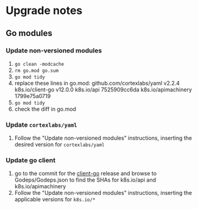 # Upgrade notes

## Go modules

### Update non-versioned modules

1. `go clean -modcache`
1. `rm go.mod go.sum`
1. `go mod tidy`
1. replace these lines in go.mod:
    github.com/cortexlabs/yaml v2.2.4
    k8s.io/client-go v12.0.0
    k8s.io/api 7525909cc6da
    k8s.io/apimachinery 1799e75a0719
1. `go mod tidy`
1. check the diff in go.mod

### Update `cortexlabs/yaml`

1. Follow the "Update non-versioned modules" instructions, inserting the desired version for `cortexlabs/yaml`

### Update go client

1. go to the commit for the [client-go](https://github.com/kubernetes/client-go) release and browse to Godeps/Godeps.json to find the SHAs for k8s.io/api and k8s.io/apimachinery
1. Follow the "Update non-versioned modules" instructions, inserting the applicable versions for `k8s.io/*`
